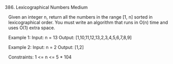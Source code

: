 386. Lexicographical Numbers
Medium

Given an integer n, return all the numbers in the range [1, n] sorted in lexicographical order.
You must write an algorithm that runs in O(n) time and uses O(1) extra space. 

Example 1:
Input: n = 13
Output: [1,10,11,12,13,2,3,4,5,6,7,8,9]

Example 2:
Input: n = 2
Output: [1,2]

Constraints:
1 <= n <= 5 * 104
